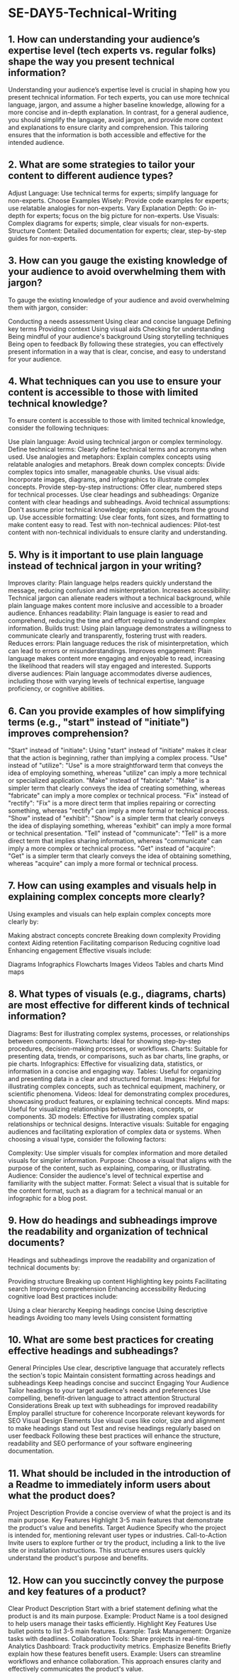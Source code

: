 # SE-DAY5-Technical-Writing
## 1. How can understanding your audience’s expertise level (tech experts vs. regular folks) shape the way you present technical information?
Understanding your audience’s expertise level is crucial in shaping how you present technical information. For tech experts, you can use more technical language, jargon, and assume a higher baseline knowledge, allowing for a more concise and in-depth explanation. In contrast, for a general audience, you should simplify the language, avoid jargon, and provide more context and explanations to ensure clarity and comprehension. This tailoring ensures that the information is both accessible and effective for the intended audience.

## 2. What are some strategies to tailor your content to different audience types?
Adjust Language: Use technical terms for experts; simplify language for non-experts.
Choose Examples Wisely: Provide code examples for experts; use relatable analogies for non-experts.
Vary Explanation Depth: Go in-depth for experts; focus on the big picture for non-experts.
Use Visuals: Complex diagrams for experts; simple, clear visuals for non-experts.
Structure Content: Detailed documentation for experts; clear, step-by-step guides for non-experts.

## 3. How can you gauge the existing knowledge of your audience to avoid overwhelming them with jargon?
To gauge the existing knowledge of your audience and avoid overwhelming them with jargon, consider:

Conducting a needs assessment
Using clear and concise language
Defining key terms
Providing context
Using visual aids
Checking for understanding
Being mindful of your audience's background
Using storytelling techniques
Being open to feedback
By following these strategies, you can effectively present information in a way that is clear, concise, and easy to understand for your audience.

## 4. What techniques can you use to ensure your content is accessible to those with limited technical knowledge?
To ensure content is accessible to those with limited technical knowledge, consider the following techniques:

Use plain language: Avoid using technical jargon or complex terminology.
Define technical terms: Clearly define technical terms and acronyms when used.
Use analogies and metaphors: Explain complex concepts using relatable analogies and metaphors.
Break down complex concepts: Divide complex topics into smaller, manageable chunks.
Use visual aids: Incorporate images, diagrams, and infographics to illustrate complex concepts.
Provide step-by-step instructions: Offer clear, numbered steps for technical processes.
Use clear headings and subheadings: Organize content with clear headings and subheadings.
Avoid technical assumptions: Don't assume prior technical knowledge; explain concepts from the ground up.
Use accessible formatting: Use clear fonts, font sizes, and formatting to make content easy to read.
Test with non-technical audiences: Pilot-test content with non-technical individuals to ensure clarity and understanding.

## 5. Why is it important to use plain language instead of technical jargon in your writing?
Improves clarity: Plain language helps readers quickly understand the message, reducing confusion and misinterpretation.
Increases accessibility: Technical jargon can alienate readers without a technical background, while plain language makes content more inclusive and accessible to a broader audience.
Enhances readability: Plain language is easier to read and comprehend, reducing the time and effort required to understand complex information.
Builds trust: Using plain language demonstrates a willingness to communicate clearly and transparently, fostering trust with readers.
Reduces errors: Plain language reduces the risk of misinterpretation, which can lead to errors or misunderstandings.
Improves engagement: Plain language makes content more engaging and enjoyable to read, increasing the likelihood that readers will stay engaged and interested.
Supports diverse audiences: Plain language accommodates diverse audiences, including those with varying levels of technical expertise, language proficiency, or cognitive abilities.
## 6. Can you provide examples of how simplifying terms (e.g., "start" instead of "initiate") improves comprehension?
"Start" instead of "initiate": Using "start" instead of "initiate" makes it clear that the action is beginning, rather than implying a complex process.
"Use" instead of "utilize": "Use" is a more straightforward term that conveys the idea of employing something, whereas "utilize" can imply a more technical or specialized application.
"Make" instead of "fabricate": "Make" is a simpler term that clearly conveys the idea of creating something, whereas "fabricate" can imply a more complex or technical process.
"Fix" instead of "rectify": "Fix" is a more direct term that implies repairing or correcting something, whereas "rectify" can imply a more formal or technical process.
"Show" instead of "exhibit": "Show" is a simpler term that clearly conveys the idea of displaying something, whereas "exhibit" can imply a more formal or technical presentation.
"Tell" instead of "communicate": "Tell" is a more direct term that implies sharing information, whereas "communicate" can imply a more complex or technical process.
"Get" instead of "acquire": "Get" is a simpler term that clearly conveys the idea of obtaining something, whereas "acquire" can imply a more formal or technical process.

## 7. How can using examples and visuals help in explaining complex concepts more clearly?
Using examples and visuals can help explain complex concepts more clearly by:

Making abstract concepts concrete
Breaking down complexity
Providing context
Aiding retention
Facilitating comparison
Reducing cognitive load
Enhancing engagement
Effective visuals include:

Diagrams
Infographics
Flowcharts
Images
Videos
Tables and charts
Mind maps

## 8. What types of visuals (e.g., diagrams, charts) are most effective for different kinds of technical information?
Diagrams: Best for illustrating complex systems, processes, or relationships between components.
Flowcharts: Ideal for showing step-by-step procedures, decision-making processes, or workflows.
Charts: Suitable for presenting data, trends, or comparisons, such as bar charts, line graphs, or pie charts.
Infographics: Effective for visualizing data, statistics, or information in a concise and engaging way.
Tables: Useful for organizing and presenting data in a clear and structured format.
Images: Helpful for illustrating complex concepts, such as technical equipment, machinery, or scientific phenomena.
Videos: Ideal for demonstrating complex procedures, showcasing product features, or explaining technical concepts.
Mind maps: Useful for visualizing relationships between ideas, concepts, or components.
3D models: Effective for illustrating complex spatial relationships or technical designs.
Interactive visuals: Suitable for engaging audiences and facilitating exploration of complex data or systems.
When choosing a visual type, consider the following factors:

Complexity: Use simpler visuals for complex information and more detailed visuals for simpler information.
Purpose: Choose a visual that aligns with the purpose of the content, such as explaining, comparing, or illustrating.
Audience: Consider the audience's level of technical expertise and familiarity with the subject matter.
Format: Select a visual that is suitable for the content format, such as a diagram for a technical manual or an infographic for a blog post.

## 9. How do headings and subheadings improve the readability and organization of technical documents?
Headings and subheadings improve the readability and organization of technical documents by:

Providing structure
Breaking up content
Highlighting key points
Facilitating search
Improving comprehension
Enhancing accessibility
Reducing cognitive load
Best practices include:

Using a clear hierarchy
Keeping headings concise
Using descriptive headings
Avoiding too many levels
Using consistent formatting

## 10. What are some best practices for creating effective headings and subheadings?
General Principles
Use clear, descriptive language that accurately reflects the section's topic
Maintain consistent formatting across headings and subheadings
Keep headings concise and succinct
Engaging Your Audience
Tailor headings to your target audience's needs and preferences
Use compelling, benefit-driven language to attract attention
Structural Considerations
Break up text with subheadings for improved readability
Employ parallel structure for coherence
Incorporate relevant keywords for SEO
Visual Design Elements
Use visual cues like color, size and alignment to make headings stand out
Test and revise headings regularly based on user feedback
Following these best practices will enhance the structure, readability and SEO performance of your software engineering documentation.

## 11. What should be included in the introduction of a Readme to immediately inform users about what the product does?
Project Description
Provide a concise overview of what the project is and its main purpose.
Key Features
Highlight 3-5 main features that demonstrate the product's value and benefits.
Target Audience
Specify who the project is intended for, mentioning relevant user types or industries.
Call-to-Action
Invite users to explore further or try the product, including a link to the live site or installation instructions.
This structure ensures users quickly understand the product's purpose and benefits.

## 12. How can you succinctly convey the purpose and key features of a product?
Clear Product Description
Start with a brief statement defining what the product is and its main purpose.
Example: Product Name is a tool designed to help users manage their tasks efficiently.
Highlight Key Features
Use bullet points to list 3-5 main features.
Example:
Task Management: Organize tasks with deadlines.
Collaboration Tools: Share projects in real-time.
Analytics Dashboard: Track productivity metrics.
Emphasize Benefits
Briefly explain how these features benefit users.
Example: Users can streamline workflows and enhance collaboration.
This approach ensures clarity and effectively communicates the product's value.
